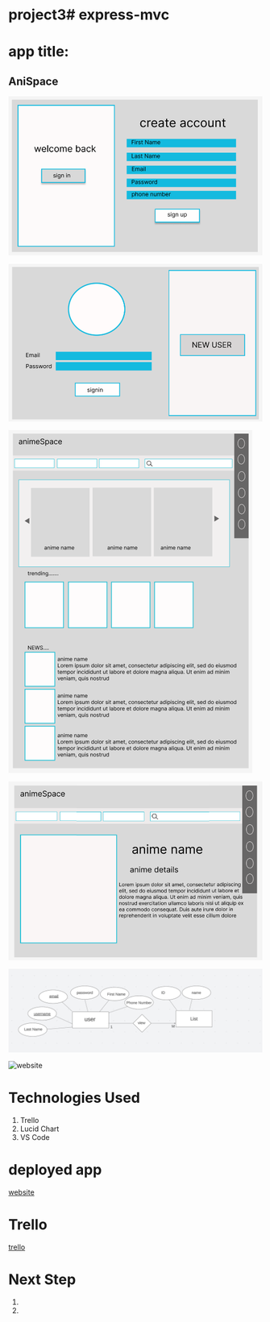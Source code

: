 # project3# express-mvc

# app title: 
## AniSpace

![signUp](./ReadMe/signup.png)

![login](./ReadMe/login.png)

![main](./ReadMe/main.png)

![animeDetails](./ReadMe/animedetails.png)

![ERD](./ReadMe/ERD.png)

![website](./ReadMe/.png)

# Technologies Used
1. Trello
2. Lucid Chart 
3. VS Code 

# deployed app

[website](https://www.example.com)

# Trello

[trello](https://trello.com/b/HXxLjblQ/project-3)

# Next Step 

1. 
2.

